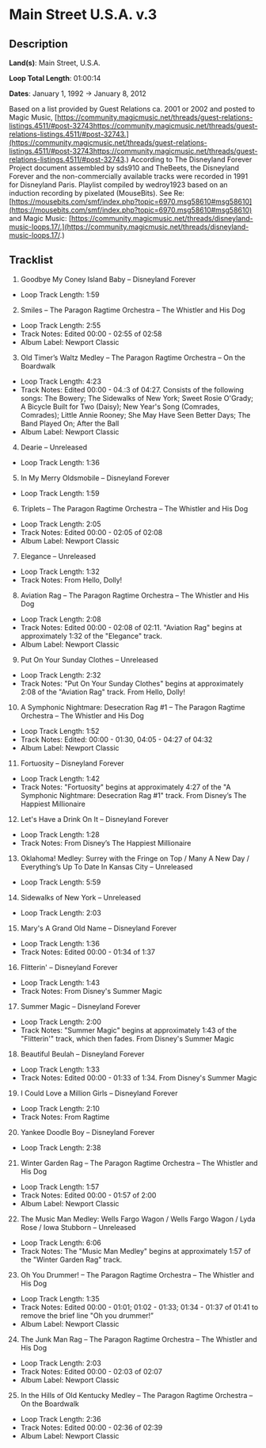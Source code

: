 # Main Street U.S.A. v.3

## Description

**Land(s)**: Main Street, U.S.A.

**Loop Total Length**: 01:00:14

**Dates**: January 1, 1992 → January 8, 2012

Based on a list provided by Guest Relations ca. 2001 or 2002 and posted to Magic Music, [https://community.magicmusic.net/threads/guest-relations-listings.4511/#post-32743https://community.magicmusic.net/threads/guest-relations-listings.4511/#post-32743.](https://community.magicmusic.net/threads/guest-relations-listings.4511/#post-32743https://community.magicmusic.net/threads/guest-relations-listings.4511/#post-32743.) According to The Disneyland Forever Project document assembled by sds910 and TheBeets, the Disneyland Forever and the non-commercially available tracks were recorded in 1991 for Disneyland Paris. Playlist compiled by wedroy1923 based on an induction recording by pixelated (MouseBits). See Re: [https://mousebits.com/smf/index.php?topic=6970.msg58610#msg58610](https://mousebits.com/smf/index.php?topic=6970.msg58610#msg58610) and Magic Music: [https://community.magicmusic.net/threads/disneyland-music-loops.17/.](https://community.magicmusic.net/threads/disneyland-music-loops.17/.)

## Tracklist

1. Goodbye My Coney Island Baby – Disneyland Forever
- Loop Track Length: 1:59

2. Smiles – The Paragon Ragtime Orchestra – The Whistler and His Dog
- Loop Track Length: 2:55
- Track Notes: Edited 00:00 - 02:55 of 02:58
- Album Label: Newport Classic

3. Old Timer’s Waltz Medley – The Paragon Ragtime Orchestra – On the Boardwalk
- Loop Track Length: 4:23
- Track Notes: Edited 00:00 - 04.:3 of 04:27. Consists of the following songs: The Bowery; The Sidewalks of New York; Sweet Rosie O'Grady; A Bicycle Built for Two (Daisy); New Year's Song (Comrades, Comrades); Little Annie Rooney; She May Have Seen Better Days; The Band Played On; After the Ball
- Album Label: Newport Classic

4. Dearie – Unreleased
- Loop Track Length: 1:36

5. In My Merry Oldsmobile – Disneyland Forever
- Loop Track Length: 1:59

6. Triplets – The Paragon Ragtime Orchestra – The Whistler and His Dog
- Loop Track Length: 2:05
- Track Notes: Edited 00:00 - 02:05 of 02:08
- Album Label: Newport Classic

7. Elegance – Unreleased
- Loop Track Length: 1:32
- Track Notes: From Hello, Dolly!

8. Aviation Rag – The Paragon Ragtime Orchestra – The Whistler and His Dog
- Loop Track Length: 2:08
- Track Notes: Edited 00:00 - 02:08 of 02:11. "Aviation Rag" begins at approximately 1:32 of the "Elegance" track.
- Album Label: Newport Classic

9. Put On Your Sunday Clothes – Unreleased
- Loop Track Length: 2:32
- Track Notes: "Put On Your Sunday Clothes" begins at approximately 2:08 of the "Aviation Rag" track. From Hello, Dolly!

10. A Symphonic Nightmare: Desecration Rag #1 – The Paragon Ragtime Orchestra – The Whistler and His Dog
- Loop Track Length: 1:52
- Track Notes: Edited: 00:00 - 01:30, 04:05 - 04:27 of 04:32
- Album Label: Newport Classic

11. Fortuosity – Disneyland Forever
- Loop Track Length: 1:42
- Track Notes: "Fortuosity" begins at approximately 4:27 of the "A Symphonic Nightmare: Desecration Rag #1" track. From Disney’s The Happiest Millionaire

12. Let's Have a Drink On It – Disneyland Forever
- Loop Track Length: 1:28
- Track Notes: From Disney’s The Happiest Millionaire

13. Oklahoma! Medley: Surrey with the Fringe on Top / Many A New Day / Everything’s Up To Date In Kansas City – Unreleased
- Loop Track Length: 5:59

14. Sidewalks of New York – Unreleased
- Loop Track Length: 2:03

15. Mary's A Grand Old Name – Disneyland Forever
- Loop Track Length: 1:36
- Track Notes: Edited 00:00 - 01:34 of 1:37

16. Flitterin' – Disneyland Forever
- Loop Track Length: 1:43
- Track Notes: From Disney's Summer Magic

17. Summer Magic – Disneyland Forever
- Loop Track Length: 2:00
- Track Notes: "Summer Magic" begins at approximately 1:43 of the "Flitterin'" track, which then fades. From Disney's Summer Magic

18. Beautiful Beulah – Disneyland Forever
- Loop Track Length: 1:33
- Track Notes: Edited 00:00 - 01:33 of 1:34. From Disney's Summer Magic

19. I Could Love a Million Girls – Disneyland Forever
- Loop Track Length: 2:10
- Track Notes: From Ragtime

20. Yankee Doodle Boy – Disneyland Forever
- Loop Track Length: 2:38

21. Winter Garden Rag – The Paragon Ragtime Orchestra – The Whistler and His Dog
- Loop Track Length: 1:57
- Track Notes: Edited 00:00 - 01:57 of 2:00
- Album Label: Newport Classic

22. The Music Man Medley: Wells Fargo Wagon / Wells Fargo Wagon / Lyda Rose / Iowa Stubborn – Unreleased
- Loop Track Length: 6:06
- Track Notes: The "Music Man Medley" begins at approximately 1:57 of the "Winter Garden Rag" track.

23. Oh You Drummer! – The Paragon Ragtime Orchestra – The Whistler and His Dog
- Loop Track Length: 1:35
- Track Notes: Edited 00:00 - 01:01; 01:02 - 01:33; 01:34 - 01:37 of 01:41 to remove the brief line "Oh you drummer!”
- Album Label: Newport Classic

24. The Junk Man Rag – The Paragon Ragtime Orchestra – The Whistler and His Dog
- Loop Track Length: 2:03
- Track Notes: Edited 00:00 - 02:03 of 02:07
- Album Label: Newport Classic

25. In the Hills of Old Kentucky Medley – The Paragon Ragtime Orchestra – On the Boardwalk
- Loop Track Length: 2:36
- Track Notes: Edited 00:00 - 02:36 of 02:39
- Album Label: Newport Classic
